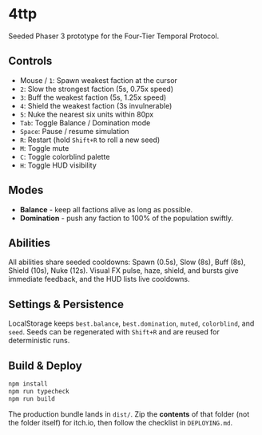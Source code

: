 # 4ttp

Seeded Phaser 3 prototype for the Four-Tier Temporal Protocol.

## Controls

- Mouse / `1`: Spawn weakest faction at the cursor
- `2`: Slow the strongest faction (5s, 0.75x speed)
- `3`: Buff the weakest faction (5s, 1.25x speed)
- `4`: Shield the weakest faction (3s invulnerable)
- `5`: Nuke the nearest six units within 80px
- `Tab`: Toggle Balance / Domination mode
- `Space`: Pause / resume simulation
- `R`: Restart (hold `Shift+R` to roll a new seed)
- `M`: Toggle mute
- `C`: Toggle colorblind palette
- `H`: Toggle HUD visibility

## Modes

- **Balance** - keep all factions alive as long as possible.
- **Domination** - push any faction to 100% of the population swiftly.

## Abilities

All abilities share seeded cooldowns: Spawn (0.5s), Slow (8s), Buff (8s), Shield (10s), Nuke (12s). Visual FX pulse, haze, shield, and bursts give immediate feedback, and the HUD lists live cooldowns.

## Settings & Persistence

LocalStorage keeps `best.balance`, `best.domination`, `muted`, `colorblind`, and `seed`. Seeds can be regenerated with `Shift+R` and are reused for deterministic runs.

## Build & Deploy

```bash
npm install
npm run typecheck
npm run build
```

The production bundle lands in `dist/`. Zip the **contents** of that folder (not the folder itself) for itch.io, then follow the checklist in `DEPLOYING.md`.
